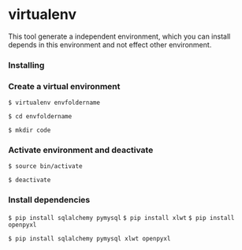 # virtualenv

This tool generate a independent environment, which you can install depends in this environment and not effect other environment.

### Installing



### Create a virtual environment

`$ virtualenv envfoldername`

`$ cd envfoldername`

`$ mkdir code`

### Activate environment and deactivate

`$ source bin/activate`

`$ deactivate`

### Install dependencies

`$ pip install sqlalchemy pymysql`
`$ pip install xlwt`
`$ pip install openpyxl`



`$ pip install sqlalchemy pymysql xlwt openpyxl`
